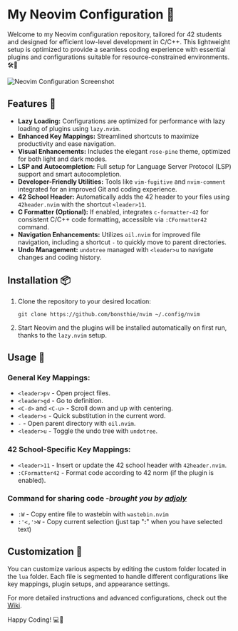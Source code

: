 # My Neovim Configuration 🚀

Welcome to my Neovim configuration repository, tailored for 42 students and designed for efficient low-level development in C/C++. This lightweight setup is optimized to provide a seamless coding experience with essential plugins and configurations suitable for resource-constrained environments. 🛠️🎨

![Neovim Configuration Screenshot](nvimConfig.png)

## Features 🌟

- **Lazy Loading:** Configurations are optimized for performance with lazy loading of plugins using `lazy.nvim`.
- **Enhanced Key Mappings:** Streamlined shortcuts to maximize productivity and ease navigation.
- **Visual Enhancements:** Includes the elegant `rose-pine` theme, optimized for both light and dark modes.
- **LSP and Autocompletion:** Full setup for Language Server Protocol (LSP) support and smart autocompletion.
- **Developer-Friendly Utilities:** Tools like `vim-fugitive` and `nvim-comment` integrated for an improved Git and coding experience.
- **42 School Header:** Automatically adds the 42 header to your files using `42header.nvim` with the shortcut `<leader>11`.
- **C Formatter (Optional):** If enabled, integrates `c-formatter-42` for consistent C/C++ code formatting, accessible via `:CFormatter42` command.
- **Navigation Enhancements:** Utilizes `oil.nvim` for improved file navigation, including a shortcut `-` to quickly move to parent directories.
- **Undo Management:** `undotree` managed with `<leader>u` to navigate changes and coding history.

## Installation 📦

1. Clone the repository to your desired location:
   ```
   git clone https://github.com/bonsthie/nvim ~/.config/nvim
   ```
2. Start Neovim and the plugins will be installed automatically on first run, thanks to the `lazy.nvim` setup.

## Usage 📘

### General Key Mappings:

- `<leader>pv` - Open project files.
- `<leader>gd` - Go to definition.
- `<C-d>` and `<C-u>` - Scroll down and up with centering.
- `<leader>s` - Quick substitution in the current word.
- `-` - Open parent directory with `oil.nvim`.
- `<leader>u` - Toggle the undo tree with `undotree`.

### 42 School-Specific Key Mappings:

- `<leader>11` - Insert or update the 42 school header with `42header.nvim`.
- `:CFormatter42` - Format code according to 42 norm (if the plugin is enabled).

### **Command for sharing code** *-brought you by [adjoly](https://github.com/keyzox71)*
  - ```:W``` - Copy entire file to wastebin with ```wastebin.nvim```
  - ```:'<,'>W``` - Copy current selection (just tap "**:**" when you have selected text)

## Customization 🔧

You can customize various aspects by editing the custom folder located in the `lua` folder. Each file is segmented to handle different configurations like key mappings, plugin setups, and appearance settings.

For more detailed instructions and advanced configurations, check out the [Wiki](https://github.com/bonsthie/nvim/wiki).

Happy Coding! 💻🌈


